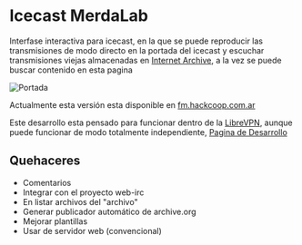 Icecast MerdaLab
================

Interfase interactiva para icecast, en la que se puede reproducir las transmisiones de modo directo en la 
portada del icecast y escuchar transmisiones viejas almacenadas en [Internet Archive](https://archive.org), 
a la vez se puede buscar contenido en esta pagina

![Portada](http://ompldr.org/vZmh5ag/jcr-icecast-merdalab.png)

Actualmente esta versión esta disponible en [fm.hackcoop.com.ar](http://fm.hackcoop.com.ar) 


Este desarrollo esta pensado para funcionar dentro de la [LibreVPN](http://librevpn.org.ar), aunque puede 
funcionar de modo totalmente independiente, 
[Pagina de Desarrollo](http://lab.hackcoop.com.ar/projects/merdalab/wiki)


Quehaceres
----------

- Comentarios
- Integrar con el proyecto web-irc
- En listar archivos del "archivo"
- Generar publicador automático de archive.org 
- Mejorar plantillas
- Usar de servidor web (convencional)
